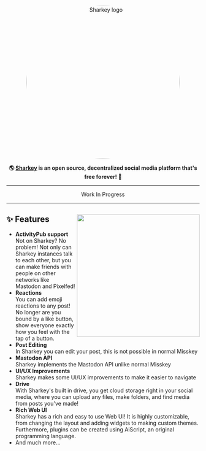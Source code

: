 <div align="center">
<a href="https://dev.joinsharkey.org/">
	<img src="https://cdn.transfem.social/files/06eb1052-fd80-448a-803e-3adf7a2d03a3.png" alt="Sharkey logo" style="border-radius:50%" width="400"/>
</a>

**🌎 **[Sharkey](https://dev.joinsharkey.org/)** is an open source, decentralized social media platform that's free forever! 🚀**

---

 Work In Progress
 
---

</div>

<div>

<a href="https://dev.joinsharkey.org/"><img src="https://cdn.transfem.social/files/dce7b668-fa9e-44e9-8e53-60fd743681aa.png" align="right" height="320px"/></a>

## ✨ Features
- **ActivityPub support**\
Not on Sharkey? No problem! Not only can Sharkey instances talk to each other, but you can make friends with people on other networks like Mastodon and Pixelfed!
- **Reactions**\
You can add emoji reactions to any post! No longer are you bound by a like button, show everyone exactly how you feel with the tap of a button.
- **Post Editing**\
In Sharkey you can edit your post, this is not possible in normal Misskey
- **Mastodon API**\
Sharkey implements the Mastodon API unlike normal Misskey
- **UI/UX Improvements**\
Sharkey makes some UI/UX improvements to make it easier to navigate
- **Drive**\
With Sharkey's built in drive, you get cloud storage right in your social media, where you can upload any files, make folders, and find media from posts you've made!
- **Rich Web UI**\
	Sharkey has a rich and easy to use Web UI!
	It is highly customizable, from changing the layout and adding widgets to making custom themes.
	Furthermore, plugins can be created using AiScript, an original programming language.
- And much more...

</div>

<div style="clear: both;"></div>
